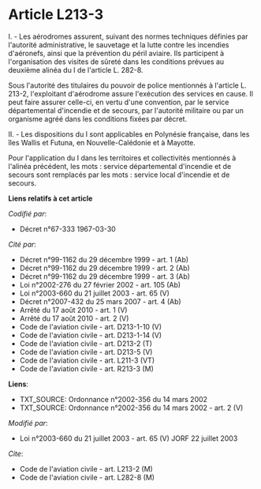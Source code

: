 # Article L213-3

I. - Les aérodromes assurent, suivant des normes techniques définies par l'autorité administrative, le sauvetage et la lutte
contre les incendies d'aéronefs, ainsi que la prévention du péril aviaire. Ils participent à l'organisation des visites de
sûreté dans les conditions prévues au deuxième alinéa du I de l'article L. 282-8.

Sous l'autorité des titulaires du pouvoir de police mentionnés à l'article L. 213-2, l'exploitant d'aérodrome assure
l'exécution des services en cause. Il peut faire assurer celle-ci, en vertu d'une convention, par le service départemental
d'incendie et de secours, par l'autorité militaire ou par un organisme agréé dans les conditions fixées par décret.

II. - Les dispositions du I sont applicables en Polynésie française, dans les îles Wallis et Futuna, en Nouvelle-Calédonie et
à Mayotte.

Pour l'application du I dans les territoires et collectivités mentionnés à l'alinéa précédent, les mots : service
départemental d'incendie et de secours sont remplacés par les mots : service local d'incendie et de secours.

**Liens relatifs à cet article**

_Codifié par_:

  - Décret n°67-333 1967-03-30

_Cité par_:

  - Décret n°99-1162 du 29 décembre 1999 - art. 1 (Ab)
  - Décret n°99-1162 du 29 décembre 1999 - art. 2 (Ab)
  - Décret n°99-1162 du 29 décembre 1999 - art. 3 (Ab)
  - Loi n°2002-276 du 27 février 2002 - art. 105 (Ab)
  - Loi n°2003-660 du 21 juillet 2003 - art. 65 (V)
  - Décret n°2007-432 du 25 mars 2007 - art. 4 (Ab)
  - Arrêté du 17 août 2010 - art. 1 (V)
  - Arrêté du 17 août 2010 - art. 2 (V)
  - Code de l'aviation civile - art. D213-1-10 (V)
  - Code de l'aviation civile - art. D213-1-14 (V)
  - Code de l'aviation civile - art. D213-2 (T)
  - Code de l'aviation civile - art. D213-5 (V)
  - Code de l'aviation civile - art. L211-3 (VT)
  - Code de l'aviation civile - art. R213-3 (M)

**Liens**:

  - TXT_SOURCE: Ordonnance n°2002-356 du 14 mars 2002
  - TXT_SOURCE: Ordonnance n°2002-356 du 14 mars 2002 - art. 2 (V)

_Modifié par_:

  - Loi n°2003-660 du 21 juillet 2003 - art. 65 (V) JORF 22 juillet 2003

_Cite_:

  - Code de l'aviation civile - art. L213-2 (M)
  - Code de l'aviation civile - art. L282-8 (M)
